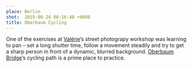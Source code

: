```yaml
---
place: Berlin
shot:  2019-08-24 08:16:48 +0000
title: Oberbaum Cycling
---
```


One of the exercises at [Valérie](http://valeriejardinphotography.com)’s street photograpy workshop was learning to pan – set a long shutter time, follow a movement steadily and try to get a sharp person in front of a dynamic, blurred background. [Oberbaum Bridge](https://en.wikipedia.org/wiki/Oberbaum_Bridge)’s cycling path is a prime place to practice.
